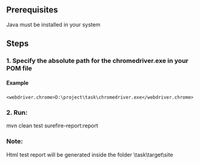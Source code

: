 ## Prerequisites 
Java must be installed in your system

## Steps
### 1. Specify the absolute path for the chromedriver.exe in your POM file
#### Example
##### <properties>
    <webdriver.chrome>D:\project\task\chromedriver.exe</webdriver.chrome>
</properties>

### 2. Run:
mvn clean test surefire-report:report

### Note: 
Html test report will be generated inside the folder \\task\target\site
